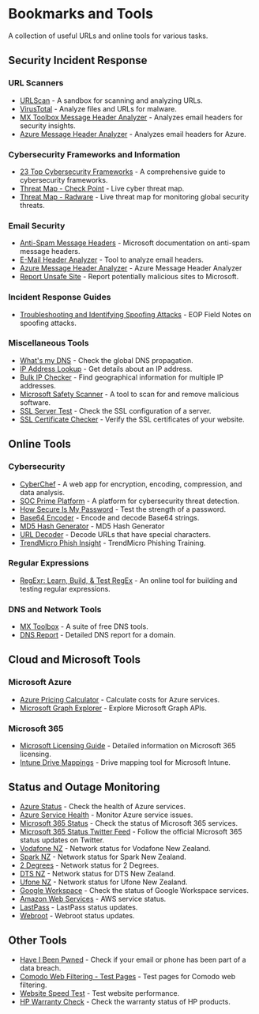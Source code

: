 # Bookmarks and Tools

A collection of useful URLs and online tools for various tasks.

## Security Incident Response

### URL Scanners
- [URLScan](https://urlscan.io/) - A sandbox for scanning and analyzing URLs.
- [VirusTotal](https://www.virustotal.com/) - Analyze files and URLs for malware.
- [MX Toolbox Message Header Analyzer](https://mxtoolbox.com/EmailHeaders.aspx) - Analyzes email headers for security insights.
- [Azure Message Header Analyzer](https://mha.azurewebsites.net/) - Analyzes email headers for Azure.

### Cybersecurity Frameworks and Information
- [23 Top Cybersecurity Frameworks](https://cyberexperts.com/cybersecurity-frameworks/) - A comprehensive guide to cybersecurity frameworks.
- [Threat Map - Check Point](https://threatmap.checkpoint.com/) - Live cyber threat map.
- [Threat Map - Radware](https://livethreatmap.radware.com/) - Live threat map for monitoring global security threats.

### Email Security
- [Anti-Spam Message Headers](https://docs.microsoft.com/en-nz/office365/SecurityCompliance/anti-spam-message-headers) - Microsoft documentation on anti-spam message headers.
- [E-Mail Header Analyzer](https://www.gaijin.at/de/tools/e-mail-header-analyzer#result) - Tool to analyze email headers.
- [Azure Message Header Analyzer](https://mha.azurewebsites.net/) - Azure Message Header Analyzer
- [Report Unsafe Site](https://www.microsoft.com/en-us/wdsi/support/report-unsafe-site) - Report potentially malicious sites to Microsoft.

### Incident Response Guides
- [Troubleshooting and Identifying Spoofing Attacks](https://blogs.technet.microsoft.com/eopfieldnotes/2015/12/23/troubleshooting-and-identifying-spoofing-attacks/) - EOP Field Notes on spoofing attacks.

### Miscellaneous Tools
- [What's my DNS](https://www.whatsmydns.net/) - Check the global DNS propagation.
- [IP Address Lookup](https://whatismyipaddress.com/ip-lookup) - Get details about an IP address.
- [Bulk IP Checker](https://www.bulkseotools.com/bulk-ip-to-location.php) - Find geographical information for multiple IP addresses.
- [Microsoft Safety Scanner](https://docs.microsoft.com/en-us/windows/security/threat-protection/intelligence/safety-scanner-download) - A tool to scan for and remove malicious software.
- [SSL Server Test](https://www.ssllabs.com/ssltest/) - Check the SSL configuration of a server.
- [SSL Certificate Checker](https://www.digicert.com/help/) - Verify the SSL certificates of your website.

## Online Tools

### Cybersecurity
- [CyberChef](https://gchq.github.io/CyberChef/) - A web app for encryption, encoding, compression, and data analysis.
- [SOC Prime Platform](https://tdm.socprime.com/) - A platform for cybersecurity threat detection.
- [How Secure Is My Password](https://www.security.org/how-secure-is-my-password/) - Test the strength of a password.
- [Base64 Encoder](https://www.base64encode.org/) - Encode and decode Base64 strings.
- [MD5 Hash Generator](https://passwordsgenerator.net/md5-hash-generator/) - MD5 Hash Generator
- [URL Decoder](https://www.urldecoder.org/) - Decode URLs that have special characters.
- [TrendMicro Phish Insight](https://cloud.phishinsight.trendmicro.com/) - TrendMicro Phishing Training.

### Regular Expressions
- [RegExr: Learn, Build, & Test RegEx](https://regexr.com/) - An online tool for building and testing regular expressions.

### DNS and Network Tools
- [MX Toolbox](https://mxtoolbox.com/SuperTool.aspx) - A suite of free DNS tools.
- [DNS Report](https://intodns.com/) - Detailed DNS report for a domain.

## Cloud and Microsoft Tools

### Microsoft Azure
- [Azure Pricing Calculator](https://azure.microsoft.com/en-us/pricing/calculator/) - Calculate costs for Azure services.
- [Microsoft Graph Explorer](https://developer.microsoft.com/en-us/graph/graph-explorer) - Explore Microsoft Graph APIs.

### Microsoft 365
- [Microsoft Licensing Guide](https://m365maps.com/) - Detailed information on Microsoft 365 licensing.
- [Intune Drive Mappings](http://intunedrivemapping.azurewebsites.net/drivemapping) - Drive mapping tool for Microsoft Intune.

## Status and Outage Monitoring
- [Azure Status](https://status.azure.com/en-us/status) - Check the health of Azure services.
- [Azure Service Health](https://portal.azure.com/#blade/Microsoft_Azure_Health/AzureHealthBrowseBlade/serviceIssues) - Monitor Azure service issues.
- [Microsoft 365 Status](https://status.office.com/) - Check the status of Microsoft 365 services.
- [Microsoft 365 Status Twitter Feed](https://twitter.com/MSFT365Status) - Follow the official Microsoft 365 status updates on Twitter.
- [Vodafone NZ](https://www.vodafone.co.nz/help/network-status/#landlineandbroadband) - Network status for Vodafone New Zealand.
- [Spark NZ](https://www.spark.co.nz/outages/) - Network status for Spark New Zealand.
- [2 Degrees](https://www.2degrees.nz/network-status/) - Network status for 2 Degrees.
- [DTS NZ](https://dtsanz.com/category/network-status/) - Network status for DTS New Zealand.
- [Ufone NZ](https://status.as134220.net/) - Network status for Ufone New Zealand.
- [Google Workspace](https://www.google.com/appsstatus) - Check the status of Google Workspace services.
- [Amazon Web Services](https://status.aws.amazon.com/) - AWS service status.
- [LastPass](https://status.lastpass.com/) - LastPass status updates.
- [Webroot](https://status.webroot.com/) - Webroot status updates.

## Other Tools
- [Have I Been Pwned](https://haveibeenpwned.com/) - Check if your email or phone has been part of a data breach.
- [Comodo Web Filtering - Test Pages](https://cwf.comodo.com/test-pages.php) - Test pages for Comodo web filtering.
- [Website Speed Test](https://tools.pingdom.com/) - Test website performance.
- [HP Warranty Check](https://support.hp.com/us-en/checkwarranty) - Check the warranty status of HP products.
